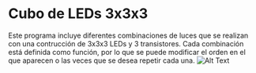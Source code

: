 # Cubo de LEDs 3x3x3

Este programa incluye diferentes combinaciones de luces que se realizan con una contrucción de 3x3x3 LEDs y 3 transistores. Cada combinación está definida como función, por lo que se puede modificar el orden en el que aparecen o las veces que se desea repetir cada una. 
![Alt Text](https://github.com/LEGOMAN7/IES-Alfonso-X-Murcia/blob/master/Cubo%203x3x3/Cubo%203x3x3.gif)
